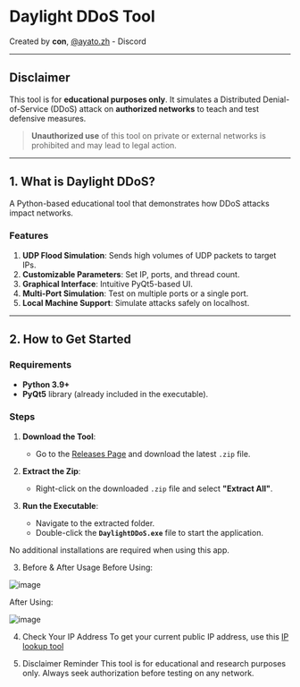 # **Daylight DDoS Tool**  
Created by **con**, [@ayato.zh](#) - Discord  

---

## **Disclaimer**  
This tool is for **educational purposes only**. It simulates a Distributed Denial-of-Service (DDoS) attack on **authorized networks** to teach and test defensive measures.  

> **Unauthorized use** of this tool on private or external networks is prohibited and may lead to legal action.  

---

## **1. What is Daylight DDoS?**  
A Python-based educational tool that demonstrates how DDoS attacks impact networks.  

### **Features**  
1. **UDP Flood Simulation**: Sends high volumes of UDP packets to target IPs.  
2. **Customizable Parameters**: Set IP, ports, and thread count.  
3. **Graphical Interface**: Intuitive PyQt5-based UI.  
4. **Multi-Port Simulation**: Test on multiple ports or a single port.  
5. **Local Machine Support**: Simulate attacks safely on localhost.  

---

## **2. How to Get Started**  
### Requirements  
- **Python 3.9+**  
- **PyQt5** library (already included in the executable).  

### Steps  
1. **Download the Tool**:  
   - Go to the [Releases Page](https://github.com/noorly/daylight-ddos/releases) and download the latest `.zip` file.  

2. **Extract the Zip**:  
   - Right-click on the downloaded `.zip` file and select **"Extract All"**.  

3. **Run the Executable**:  
   - Navigate to the extracted folder.  
   - Double-click the **`DaylightDDoS.exe`** file to start the application.  

No additional installations are required when using this app.

   
3. Before & After Usage
Before Using:

![image](https://github.com/user-attachments/assets/e24a9d34-4163-4097-9916-85cb7d4258ff)


After Using:

![image](https://github.com/user-attachments/assets/e483cf3b-d015-461e-9d2a-4fe06e03d2e0)

4. Check Your IP Address
To get your current public IP address, use this [IP lookup tool](<https://whatismyipaddress.com>)

5. Disclaimer Reminder
This tool is for educational and research purposes only. Always seek authorization before testing on any network.

